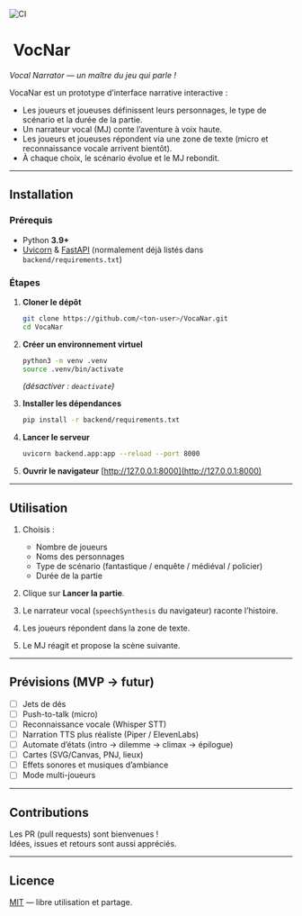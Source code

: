 ![CI](https://github.com/Yojimbooy/VocNar/actions/workflows/ci.yml/badge.svg)

# ️ VocNar

*Vocal Narrator — un maître du jeu qui parle !*

VocaNar est un prototype d’interface narrative interactive :  

- Les joueurs et joueuses définissent leurs personnages, le type de scénario et la durée de la partie.  
- Un narrateur vocal (MJ) conte l’aventure à voix haute.  
- Les joueurs et joueuses répondent via une zone de texte (micro et reconnaissance vocale arrivent bientôt).  
- À chaque choix, le scénario évolue et le MJ rebondit.

---

##  Installation

### Prérequis

- Python **3.9+**
- [Uvicorn](https://www.uvicorn.org/) & [FastAPI](https://fastapi.tiangolo.com/) (normalement déjà listés dans `backend/requirements.txt`)

### Étapes

1. **Cloner le dépôt**

   ```bash
   git clone https://github.com/<ton-user>/VocaNar.git
   cd VocaNar
   ```

2. **Créer un environnement virtuel**

   ```bash
   python3 -m venv .venv
   source .venv/bin/activate
   ```

   *(désactiver : `deactivate`)*

3. **Installer les dépendances**

   ```bash
   pip install -r backend/requirements.txt
   ```

4. **Lancer le serveur**

   ```bash
   uvicorn backend.app:app --reload --port 8000
   ```

5. **Ouvrir le navigateur**
    [http://127.0.0.1:8000](http://127.0.0.1:8000)

---

##  Utilisation

1. Choisis :
   - Nombre de joueurs  
   - Noms des personnages  
   - Type de scénario (fantastique / enquête / médiéval / policier)  
   - Durée de la partie  

2. Clique sur **Lancer la partie**.  
3. Le narrateur vocal (`speechSynthesis` du navigateur) raconte l’histoire.  
4. Les joueurs répondent dans la zone de texte.  
5. Le MJ réagit et propose la scène suivante.  

---

##  Prévisions  (MVP → futur)

- [ ] Jets de dés 
- [ ] Push-to-talk (micro)
- [ ] Reconnaissance vocale (Whisper STT)
- [ ] Narration TTS plus réaliste (Piper / ElevenLabs)
- [ ] Automate d’états (intro → dilemme → climax → épilogue)
- [ ] Cartes (SVG/Canvas, PNJ, lieux)
- [ ] Effets sonores et musiques d’ambiance
- [ ] Mode multi-joueurs

---

##  Contributions

Les PR (pull requests) sont bienvenues !  
Idées, issues et retours sont aussi appréciés.  

---

##  Licence

[MIT](LICENCE.md) — libre utilisation et partage.
